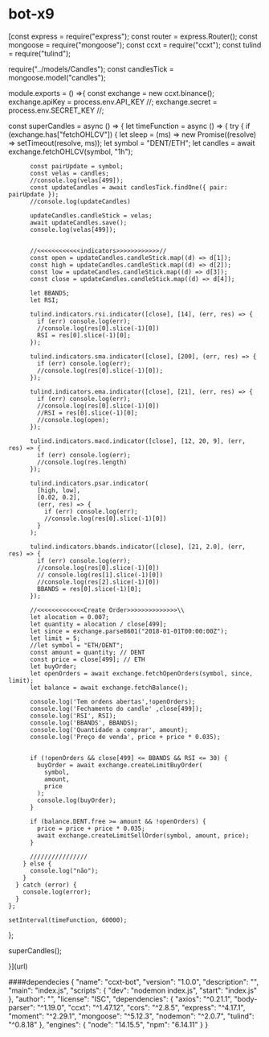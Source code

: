 # bot-x9

[const express = require("express");
const router = express.Router();
const mongoose = require("mongoose");
const ccxt = require("ccxt");
const tulind = require("tulind");

require("../models/Candles");
const candlesTick = mongoose.model("candles");

module.exports = () =>{
    const exchange = new ccxt.binance();
exchange.apiKey = process.env.API_KEY 
  //;
exchange.secret = process.env.SECRET_KEY 
  //;


  const superCandles = async () => {
    let timeFunction = async () => {
      try {
        if (exchange.has["fetchOHLCV"]) {
          let sleep = (ms) => new Promise((resolve) => setTimeout(resolve, ms));
          let symbol = "DENT/ETH";
          let candles = await exchange.fetchOHLCV(symbol, "1h");

          const pairUpdate = symbol;
          const velas = candles;
          //console.log(velas[499]);
          const updateCandles = await candlesTick.findOne({ pair: pairUpdate });
          //console.log(updateCandles)

          updateCandles.candleStick = velas;
          await updateCandles.save();
          console.log(velas[499]);

          
          //<<<<<<<<<<<<indicators>>>>>>>>>>>>//
          const open = updateCandles.candleStick.map((d) => d[1]);
          const high = updateCandles.candleStick.map((d) => d[2]);
          const low = updateCandles.candleStick.map((d) => d[3]);
          const close = updateCandles.candleStick.map((d) => d[4]);

          let BBANDS;
          let RSI;

          tulind.indicators.rsi.indicator([close], [14], (err, res) => {
            if (err) console.log(err);
            //console.log(res[0].slice(-1)[0])
            RSI = res[0].slice(-1)[0];
          });

          tulind.indicators.sma.indicator([close], [200], (err, res) => {
            if (err) console.log(err);
            //console.log(res[0].slice(-1)[0]);
          });

          tulind.indicators.ema.indicator([close], [21], (err, res) => {
            if (err) console.log(err);
            //console.log(res[0].slice(-1)[0])
            //RSI = res[0].slice(-1)[0];
            //console.log(open);
          });

          tulind.indicators.macd.indicator([close], [12, 20, 9], (err, res) => {
            if (err) console.log(err);
            //console.log(res.length)
          });

          tulind.indicators.psar.indicator(
            [high, low],
            [0.02, 0.2],
            (err, res) => {
              if (err) console.log(err);
              //console.log(res[0].slice(-1)[0])
            }
          );

          tulind.indicators.bbands.indicator([close], [21, 2.0], (err, res) => {
            if (err) console.log(err);
            //console.log(res[0].slice(-1)[0])
            // console.log(res[1].slice(-1)[0])
            //console.log(res[2].slice(-1)[0])
            BBANDS = res[0].slice(-1)[0];
          });

          //<<<<<<<<<<<<<Create Order>>>>>>>>>>>>>>\\
          let alocation = 0.007;
          let quantity = alocation / close[499];
          let since = exchange.parse8601("2018-01-01T00:00:00Z");
          let limit = 5;
          //let symbol = "ETH/DENT";
          const amount = quantity; // DENT
          const price = close[499]; // ETH
          let buyOrder;
          let openOrders = await exchange.fetchOpenOrders(symbol, since, limit);
          let balance = await exchange.fetchBalance();

          console.log('Tem ordens abertas',!openOrders);
          console.log('Fechamento do candle' ,close[499]);
          console.log('RSI', RSI);
          console.log('BBANDS', BBANDS);
          console.log('Quantidade a comprar', amount);
          console.log('Preço de venda', price + price * 0.035);

          
          if (!openOrders && close[499] <= BBANDS && RSI <= 30) {
            buyOrder = await exchange.createLimitBuyOrder(
              symbol,
              amount,
              price
            );
            console.log(buyOrder);
          }

          if (balance.DENT.free >= amount && !openOrders) {
            price = price + price * 0.035;
            await exchange.createLimitSellOrder(symbol, amount, price);
          }

          ////////////////
        } else {
          console.log("não");
        }
      } catch (error) {
        console.log(error);
      }
    };

    setInterval(timeFunction, 60000);
  };

  superCandles();

}](url)


####dependecies
{
  "name": "ccxt-bot",
  "version": "1.0.0",
  "description": "",
  "main": "index.js",
  "scripts": {
    "dev": "nodemon index.js",
    "start": "index.js"
  },
  "author": "",
  "license": "ISC",
  "dependencies": {
    "axios": "^0.21.1",
    "body-parser": "^1.19.0",
    "ccxt": "^1.47.12",
    "cors": "^2.8.5",
    "express": "^4.17.1",
    "moment": "^2.29.1",
    "mongoose": "^5.12.3",
    "nodemon": "^2.0.7",
    "tulind": "^0.8.18"
  },
  "engines": {
    "node": "14.15.5",
    "npm": "6.14.11"
  }
}

####
